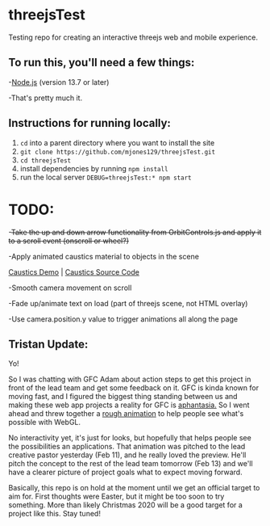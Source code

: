 # threejsTest
Testing repo for creating an interactive threejs web and mobile experience.

## To run this, you'll need a few things:

-[Node.js](https://nodejs.org/en/) (version 13.7 or later)

-That's pretty much it.

## Instructions for running locally:

1. `cd` into a parent directory where you want to install the site
2. `git clone https://github.com/mjones129/threejsTest.git`
3. `cd threejsTest`
4. install dependencies by running `npm install`
5. run the local server `DEBUG=threejsTest:* npm start`


# TODO:

-~~Take the up and down arrow functionality from OrbitControls.js and apply it to a scroll event (onscroll or wheel?)~~

-Apply animated caustics material to objects in the scene

[Caustics Demo](https://threejs.org/examples/#webgl_loader_nodes) | [Caustics Source Code](https://github.com/mrdoob/three.js/blob/master/examples/webgl_loader_nodes.html)

-Smooth camera movement on scroll

-Fade up/animate text on load (part of threejs scene, not HTML overlay)

-Use camera.position.y value to trigger animations all along the page

## Tristan Update:

Yo!

So I was chatting with GFC Adam about action steps to get this project in front of the lead team and get some feedback on it. GFC is kinda known for moving fast, and I figured the biggest thing standing between us and making these web app projects a reality for GFC is [aphantasia.](https://en.wikipedia.org/wiki/Aphantasia) So I went ahead and threw together a [rough animation](https://youtu.be/GM-NKDObIRY) to help people see what's possible with WebGL.

No interactivity yet, it's just for looks, but hopefully that helps people see the possibilities an applications. That animation was pitched to the lead creative pastor yesterday (Feb 11), and he really loved the preview. He'll pitch the concept to the rest of the lead team tomorrow (Feb 13) and we'll have a clearer picture of project goals what to expect moving forward.

Basically, this repo is on hold at the moment until we get an official target to aim for. First thoughts were Easter, but it might be too soon to try something. More than likely Christmas 2020 will be a good target for a project like this. Stay tuned!

